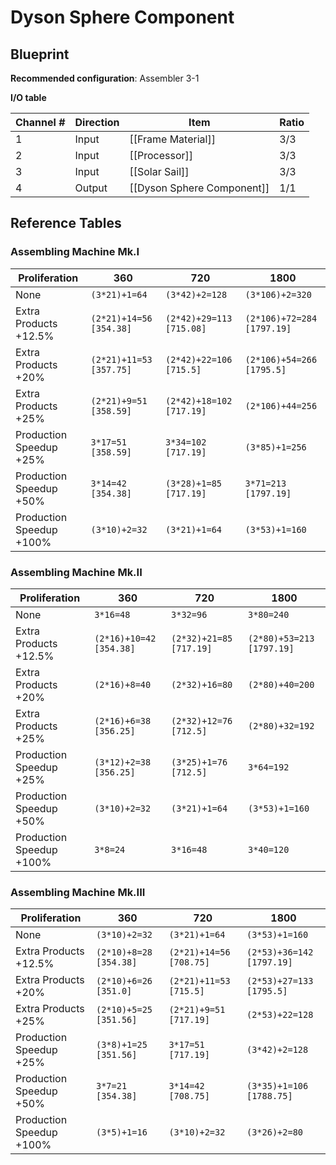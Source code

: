 # Dyson Sphere Component

## Blueprint

**Recommended configuration**: Assembler 3-1

**I/O table**

| Channel # | Direction | Item                       | Ratio |
| --------- | --------- | -------------------------- | ----- |
| 1         | Input     | [[Frame Material]]         | 3/3   |
| 2         | Input     | [[Processor]]              | 3/3   |
| 3         | Input     | [[Solar Sail]]             | 3/3   |
| 4         | Output    | [[Dyson Sphere Component]] | 1/1   |

## Reference Tables

### Assembling Machine Mk.I

| Proliferation            | 360                     | 720                      | 1800                       |
| ------------------------ | ----------------------- | ------------------------ | -------------------------- |
| None                     | `(3*21)+1=64`           | `(3*42)+2=128`           | `(3*106)+2=320`            |
| Extra Products +12.5%    | `(2*21)+14=56 [354.38]` | `(2*42)+29=113 [715.08]` | `(2*106)+72=284 [1797.19]` |
| Extra Products +20%      | `(2*21)+11=53 [357.75]` | `(2*42)+22=106 [715.5]`  | `(2*106)+54=266 [1795.5]`  |
| Extra Products +25%      | `(2*21)+9=51 [358.59]`  | `(2*42)+18=102 [717.19]` | `(2*106)+44=256`           |
| Production Speedup +25%  | `3*17=51 [358.59]`      | `3*34=102 [717.19]`      | `(3*85)+1=256`             |
| Production Speedup +50%  | `3*14=42 [354.38]`      | `(3*28)+1=85 [717.19]`   | `3*71=213 [1797.19]`       |
| Production Speedup +100% | `(3*10)+2=32`           | `(3*21)+1=64`            | `(3*53)+1=160`             |

### Assembling Machine Mk.II

| Proliferation            | 360                     | 720                     | 1800                      |
| ------------------------ | ----------------------- | ----------------------- | ------------------------- |
| None                     | `3*16=48`               | `3*32=96`               | `3*80=240`                |
| Extra Products +12.5%    | `(2*16)+10=42 [354.38]` | `(2*32)+21=85 [717.19]` | `(2*80)+53=213 [1797.19]` |
| Extra Products +20%      | `(2*16)+8=40`           | `(2*32)+16=80`          | `(2*80)+40=200`           |
| Extra Products +25%      | `(2*16)+6=38 [356.25]`  | `(2*32)+12=76 [712.5]`  | `(2*80)+32=192`           |
| Production Speedup +25%  | `(3*12)+2=38 [356.25]`  | `(3*25)+1=76 [712.5]`   | `3*64=192`                |
| Production Speedup +50%  | `(3*10)+2=32`           | `(3*21)+1=64`           | `(3*53)+1=160`            |
| Production Speedup +100% | `3*8=24`                | `3*16=48`               | `3*40=120`                |

### Assembling Machine Mk.III

| Proliferation            | 360                    | 720                     | 1800                      |
| ------------------------ | ---------------------- | ----------------------- | ------------------------- |
| None                     | `(3*10)+2=32`          | `(3*21)+1=64`           | `(3*53)+1=160`            |
| Extra Products +12.5%    | `(2*10)+8=28 [354.38]` | `(2*21)+14=56 [708.75]` | `(2*53)+36=142 [1797.19]` |
| Extra Products +20%      | `(2*10)+6=26 [351.0]`  | `(2*21)+11=53 [715.5]`  | `(2*53)+27=133 [1795.5]`  |
| Extra Products +25%      | `(2*10)+5=25 [351.56]` | `(2*21)+9=51 [717.19]`  | `(2*53)+22=128`           |
| Production Speedup +25%  | `(3*8)+1=25 [351.56]`  | `3*17=51 [717.19]`      | `(3*42)+2=128`            |
| Production Speedup +50%  | `3*7=21 [354.38]`      | `3*14=42 [708.75]`      | `(3*35)+1=106 [1788.75]`  |
| Production Speedup +100% | `(3*5)+1=16`           | `(3*10)+2=32`           | `(3*26)+2=80`             |
